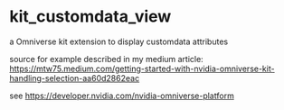 # kit_customdata_view
a Omniverse kit extension to display customdata attributes

source for example described in my medium article: 
https://mtw75.medium.com/getting-started-with-nvidia-omniverse-kit-handling-selection-aa60d2862eac

see https://developer.nvidia.com/nvidia-omniverse-platform


